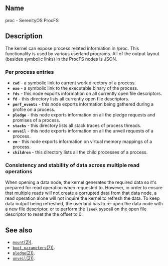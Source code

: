 ## Name

proc - SerenityOS ProcFS

## Description

The kernel can expose process related information in /proc.
This functionality is used by various userland programs.
All of the output layout (besides symbolic links) in the ProcFS nodes is JSON.

### Per process entries

* **`cwd`** - a symbolic link to current work directory of a process.
* **`exe`** - a symbolic link to the executable binary of the process.
* **`fds`** - this node exports information on all currently open file descriptors.
* **`fd`** - this directory lists all currently open file descriptors.
* **`perf_events`** - this node exports information being gathered during a profile on a process.
* **`pledge`** - this node exports information on all the pledge requests and promises of a process.
* **`stacks`** - this directory lists all stack traces of process threads.
* **`unveil`** - this node exports information on all the unveil requests of a process.
* **`vm`** - this node exports information on virtual memory mappings of a process.
* **`children`** - this directory lists all the child processes of a process.

### Consistency and stability of data across multiple read operations

When opening a data node, the kernel generates the required data so it's prepared
for read operation when requested to. However, in order to ensure that multiple reads
will not create a corrupted data from that data node, a read operation alone will
not inquire the kernel to refresh the data.
To keep data output being refreshed, the userland has to re-open the data node with a
new file descriptor, or to perform the `lseek` syscall on the open file descriptor to
reset the the offset to 0.

## See also

* [`mount`(2))](help://man/2/mount).
* [`boot_parameters`(7))](help://man/7/boot_parameters).
* [`pledge`(2))](help://man/2/pledge).
* [`unveil`(2))](help://man/2/unveil).
